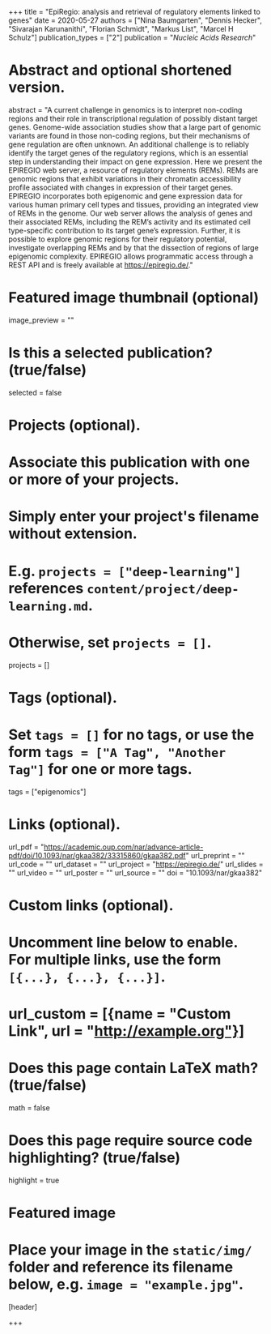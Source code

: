 +++
title = "EpiRegio: analysis and retrieval of regulatory elements linked to genes"
date = 2020-05-27
authors = ["Nina Baumgarten", "Dennis Hecker", "Sivarajan Karunanithi", "Florian Schmidt", "Markus List", "Marcel H Schulz"]
publication_types = ["2"]
publication = "*Nucleic Acids Research*"

# Abstract and optional shortened version.
abstract = "A current challenge in genomics is to interpret non-coding regions and their role in transcriptional regulation of possibly distant target genes. Genome-wide association studies show that a large part of genomic variants are found in those non-coding regions, but their mechanisms of gene regulation are often unknown. An additional challenge is to reliably identify the target genes of the regulatory regions, which is an essential step in understanding their impact on gene expression. Here we present the EPIREGIO web server, a resource of regulatory elements (REMs). REMs are genomic regions that exhibit variations in their chromatin accessibility profile associated with changes in expression of their target genes. EPIREGIO incorporates both epigenomic and gene expression data for various human primary cell types and tissues, providing an integrated view of REMs in the genome. Our web server allows the analysis of genes and their associated REMs, including the REM’s activity and its estimated cell type-specific contribution to its target gene’s expression. Further, it is possible to explore genomic regions for their regulatory potential, investigate overlapping REMs and by that the dissection of regions of large epigenomic complexity. EPIREGIO allows programmatic access through a REST API and is freely available at https://epiregio.de/."

# Featured image thumbnail (optional)
image_preview = ""

# Is this a selected publication? (true/false)
selected = false

# Projects (optional).
#   Associate this publication with one or more of your projects.
#   Simply enter your project's filename without extension.
#   E.g. `projects = ["deep-learning"]` references `content/project/deep-learning.md`.
#   Otherwise, set `projects = []`.
projects = []

# Tags (optional).
#   Set `tags = []` for no tags, or use the form `tags = ["A Tag", "Another Tag"]` for one or more tags.
tags = ["epigenomics"]

# Links (optional).
url_pdf = "https://academic.oup.com/nar/advance-article-pdf/doi/10.1093/nar/gkaa382/33315860/gkaa382.pdf"
url_preprint = ""
url_code = ""
url_dataset = ""
url_project = "https://epiregio.de/"
url_slides = ""
url_video = ""
url_poster = ""
url_source = ""
doi = "10.1093/nar/gkaa382"

# Custom links (optional).
#   Uncomment line below to enable. For multiple links, use the form `[{...}, {...}, {...}]`.
# url_custom = [{name = "Custom Link", url = "http://example.org"}]

# Does this page contain LaTeX math? (true/false)
math = false

# Does this page require source code highlighting? (true/false)
highlight = true

# Featured image
# Place your image in the `static/img/` folder and reference its filename below, e.g. `image = "example.jpg"`.
[header]

+++
